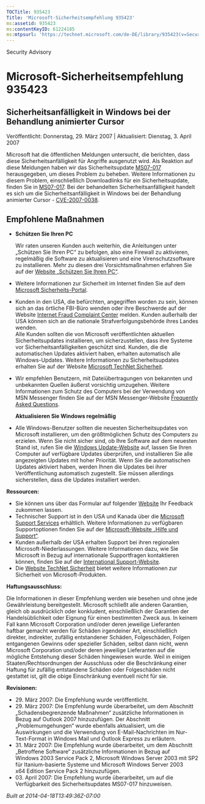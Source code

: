 ```yaml
---
TOCTitle: 935423
Title: 'Microsoft-Sicherheitsempfehlung 935423'
ms:assetid: 935423
ms:contentKeyID: 61224185
ms:mtpsurl: 'https://technet.microsoft.com/de-DE/library/935423(v=Security.10)'
---
```


Security Advisory

Microsoft-Sicherheitsempfehlung 935423
======================================

Sicherheitsanfälligkeit in Windows bei der Behandlung animierter Cursor
-----------------------------------------------------------------------

Veröffentlicht: Donnerstag, 29. März 2007 | Aktualisiert: Dienstag, 3. April 2007

Microsoft hat die öffentlichen Meldungen untersucht, die berichten, dass diese Sicherheitsanfälligkeit für Angriffe ausgenutzt wird. Als Reaktion auf diese Meldungen haben wir das Sicherheitsupdate [MS07-017](http://www.microsoft.com/germany/technet/sicherheit/bulletins/ms07-017.mspx) herausgegeben, um dieses Problem zu beheben. Weitere Informationen zu diesem Problem, einschließlich Downloadlinks für ein Sicherheitsupdate, finden Sie in [MS07-017](http://www.microsoft.com/germany/technet/sicherheit/bulletins/ms07-017.mspx). Bei der behandelten Sicherheitsanfälligkeit handelt es sich um die Sicherheitsanfälligkeit in Windows bei der Behandlung animierter Cursor - [CVE-2007-0038](http://www.cve.mitre.org/cgi-bin/cvename.cgi?name=cve-2007-0038).

Empfohlene Maßnahmen
--------------------

-   **Schützen Sie Ihren PC**

    Wir raten unseren Kunden auch weiterhin, die Anleitungen unter „Schützen Sie Ihren PC“ zu befolgen, also eine Firewall zu aktivieren, regelmäßig die Software zu aktualisieren und eine Virenschutzsoftware zu installieren. Mehr zu diesen drei Vorsichtsmaßnahmen erfahren Sie auf der [Website „Schützen Sie Ihren PC“](http://www.microsoft.com/germany/athome/security/default.mspx).

-   Weitere Informationen zur Sicherheit im Internet finden Sie auf dem [Microsoft Sicherheits-Portal](http://www.microsoft.com/germany/sicherheit/).
-   Kunden in den USA, die befürchten, angegriffen worden zu sein, können sich an das örtliche FBI-Büro wenden oder ihre Beschwerde auf der Website [Internet Fraud Complaint Center](http://go.microsoft.com/fwlink/?linkid=79545) melden. Kunden außerhalb der USA können sich an die nationale Strafverfolgungsbehörde ihres Landes wenden.  
    Alle Kunden sollten die von Microsoft veröffentlichten aktuellen Sicherheitsupdates installieren, um sicherzustellen, dass ihre Systeme vor Sicherheitsanfälligkeiten geschützt sind. Kunden, die die automatischen Updates aktiviert haben, erhalten automatisch alle Windows-Updates. Weitere Informationen zu Sicherheitsupdates erhalten Sie auf der Website [Microsoft TechNet Sicherheit](http://www.microsoft.com/technet/security/advisory/germany/technet/sicherheit/).
-   Wir empfehlen Benutzern, mit Dateiübertragungen von bekannten und unbekannten Quellen äußerst vorsichtig umzugehen. Weitere Informationen zum Schutz des Computers bei der Verwendung von MSN Messenger finden Sie auf der MSN Messenger-Website [Frequently Asked Questions](http://messenger.msn.com/help).

    **Aktualisieren Sie Windows regelmäßig**

-   Alle Windows-Benutzer sollten die neuesten Sicherheitsupdates von Microsoft installieren, um den größtmöglichen Schutz des Computers zu erzielen. Wenn Sie nicht sicher sind, ob Ihre Software auf dem neuesten Stand ist, rufen Sie die [Windows Update-Website](http://windowsupdate.microsoft.com/) auf, lassen Sie Ihren Computer auf verfügbare Updates überprüfen, und installieren Sie alle angezeigten Updates mit hoher Priorität. Wenn Sie die automatischen Updates aktiviert haben, werden Ihnen die Updates bei ihrer Veröffentlichung automatisch zugestellt. Sie müssen allerdings sicherstellen, dass die Updates installiert werden.

**Ressourcen:**

-   Sie können uns über das Formular auf folgender [Website](https://support.microsoft.com/common/survey.aspx?scid=sw;en;1257&showpage=1&ws=technet&sd=tech) Ihr Feedback zukommen lassen.
-   Technischer Support ist in den USA und Kanada über die [Microsoft Support Services](http://go.microsoft.com/fwlink/?linkid=21131) erhältlich. Weitere Informationen zu verfügbaren Supportoptionen finden Sie auf der [Microsoft-Website „Hilfe und Support“](http://support.microsoft.com/).
-   Kunden außerhalb der USA erhalten Support bei ihren regionalen Microsoft-Niederlassungen. Weitere Informationen dazu, wie Sie Microsoft in Bezug auf internationale Supportfragen kontaktieren können, finden Sie auf der [International Support-Website](http://go.microsoft.com/fwlink/?linkid=21155).
-   Die [Website TechNet Sicherheit](http://www.microsoft.com/germany/technet/sicherheit/default.mspx) bietet weitere Informationen zur Sicherheit von Microsoft-Produkten.

**Haftungsausschluss:**

Die Informationen in dieser Empfehlung werden wie besehen und ohne jede Gewährleistung bereitgestellt. Microsoft schließt alle anderen Garantien, gleich ob ausdrücklich oder konkludent, einschließlich der Garantien der Handelsüblichkeit oder Eignung für einen bestimmten Zweck aus. In keinem Fall kann Microsoft Corporation und/oder deren jeweilige Lieferanten haftbar gemacht werden für Schäden irgendeiner Art, einschließlich direkter, indirekter, zufällig entstandener Schäden, Folgeschäden, Folgen entgangenen Gewinns oder spezieller Schäden, selbst dann nicht, wenn Microsoft Corporation und/oder deren jeweilige Lieferanten auf die mögliche Entstehung dieser Schäden hingewiesen wurde. Weil in einigen Staaten/Rechtsordnungen der Ausschluss oder die Beschränkung einer Haftung für zufällig entstandene Schäden oder Folgeschäden nicht gestattet ist, gilt die obige Einschränkung eventuell nicht für sie.

**Revisionen:**

-   29. März 2007: Die Empfehlung wurde veröffentlicht.
-   29. März 2007: Die Empfehlung wurde überarbeitet, um dem Abschnitt „Schadensbegrenzende Maßnahmen“ zusätzliche Informationen in Bezug auf Outlook 2007 hinzuzufügen. Der Abschnitt „Problemumgehungen“ wurde ebenfalls aktualisiert, um die Auswirkungen und die Verwendung von E-Mail-Nachrichten im Nur-Text-Format in Windows Mail und Outlook Express zu erläutern.
-   31. März 2007: Die Empfehlung wurde überarbeitet, um dem Abschnitt „Betroffene Software“ zusätzliche Informationen in Bezug auf Windows 2003 Service Pack 2, Microsoft Windows Server 2003 mit SP2 für Itanium-basierte Systeme und Microsoft Windows Server 2003 x64 Edition Service Pack 2 hinzuzufügen.
-   03. April 2007: Die Empfehlung wurde überarbeitet, um auf die Verfügbarkeit des Sicherheitsupdates MS07-017 hinzuweisen.

*Built at 2014-04-18T13:49:36Z-07:00*